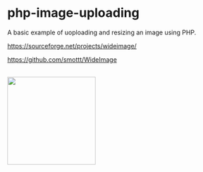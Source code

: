 # php-image-uploading

A basic example of uoploading and resizing an image using PHP.

https://sourceforge.net/projects/wideimage/

https://github.com/smottt/WideImage

<br>
<a href="https://codeadam.ca">
<img src="https://cdn.codeadam.ca/images@1.0.0/codeadam-logo-coloured-horizontal.png" width="200">
</a>
